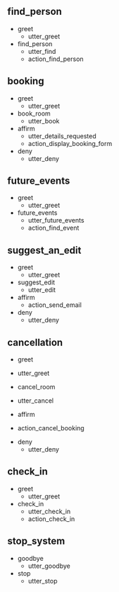 ## find_person
* greet
    - utter_greet
* find_person
    - utter_find
    - action_find_person
    
## booking
* greet
    - utter_greet
* book_room
    - utter_book
* affirm
    - utter_details_requested
    - action_display_booking_form
* deny
     - utter_deny

## future_events
* greet
  - utter_greet
* future_events
  - utter_future_events
  - action_find_event

## suggest_an_edit
* greet
  - utter_greet
* suggest_edit
  - utter_edit
* affirm
  - action_send_email
* deny
   - utter_deny
   
## cancellation
* greet
 - utter_greet
* cancel_room
 - utter_cancel
* affirm
 - action_cancel_booking
* deny
  - utter_deny
  
## check_in
* greet
  - utter_greet
* check_in
  - utter_check_in
  - action_check_in

## stop_system
* goodbye
  - utter_goodbye
* stop
  - utter_stop
